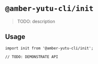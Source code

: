 # `@amber-yutu-cli/init`

> TODO: description

## Usage

```
import init from '@amber-yutu-cli/init';

// TODO: DEMONSTRATE API
```

